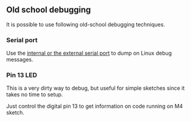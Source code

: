 ## Old school debugging
It is possible to use following old-school debugging techniques.

### Serial port
Use the [internal or the external serial port](../Arduino_M4_Processor/Communication.html) to dump on Linux debug messages.

### Pin 13 LED
This is a very dirty way to debug, but useful for simple sketches since it takes no time to setup.

Just control the digital pin 13 to get information on code running on M4 sketch.
